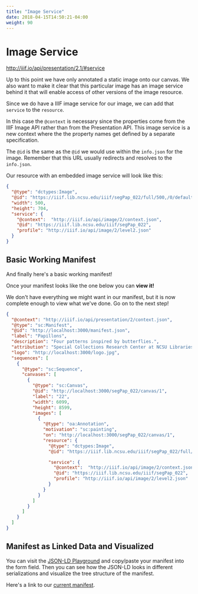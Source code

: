 ```yaml
---
title: "Image Service"
date: 2018-04-15T14:50:21-04:00
weight: 90
---
```


# Image Service

http://iiif.io/api/presentation/2.1/#service

Up to this point we have only annotated a static image onto our canvas. We also want to make it clear that this particular image has an image service behind it that will enable access of other versions of the image resource.

Since we do have a IIIF image service for our image, we can add that `service` to the `resource`.

In this case the `@context` is necessary since the properties come from the IIIF Image API rather than from the Presentation API. This image service is a new context where the the property names get defined by a separate specification.

The `@id` is the same as the `@id` we would use within the `info.json` for the image. Remember that this URL usually redirects and resolves to the `info.json`.

Our resource with an embedded image service will look like this:

```json
{
  "@type": "dctypes:Image",
  "@id": "https://iiif.lib.ncsu.edu/iiif/segPap_022/full/500,/0/default.jpg",
  "width": 500,
  "height": 704,
  "service": {
    "@context":  "http://iiif.io/api/image/2/context.json",
    "@id": "https://iiif.lib.ncsu.edu/iiif/segPap_022",
    "profile": "http://iiif.io/api/image/2/level2.json"
  }
}
```

## Basic Working Manifest

And finally here's a basic working manifest!

Once your manifest looks like the one below you can **view it!**

We don't have everything we might want in our manifest, but it is now complete enough to view what we've done. Go on to the next step!

```json
{
  "@context": "http://iiif.io/api/presentation/2/context.json",
  "@type": "sc:Manifest",
  "@id": "http://localhost:3000/manifest.json",
  "label": "Papillons",
  "description": "Four patterns inspired by butterflies.",
  "attribution": "Special Collections Research Center at NCSU Libraries",
  "logo": "http://localhost:3000/logo.jpg",
  "sequences": [
    {
      "@type": "sc:Sequence",
      "canvases": [
        {
          "@type": "sc:Canvas",
          "@id": "http://localhost:3000/segPap_022/canvas/1",
          "label": "22",
          "width": 6099,
          "height": 8599,
          "images": [
            {
              "@type": "oa:Annotation",
              "motivation": "sc:painting",
              "on": "http://localhost:3000/segPap_022/canvas/1",
              "resource": {
                "@type": "dctypes:Image",
                "@id": "https://iiif.lib.ncsu.edu/iiif/segPap_022/full/500,/0/default.jpg",

                "service": {
                  "@context":  "http://iiif.io/api/image/2/context.json",
                  "@id": "https://iiif.lib.ncsu.edu/iiif/segPap_022",
                  "profile": "http://iiif.io/api/image/2/level2.json"
                }
              }
            }
          ]
        }
      ]
    }
  ]
}
```

## Manifest as Linked Data and Visualized

You can visit the [JSON-LD Playground][json-ld-playground] and copy/paste your manifest into the form field. Then you can see how the JSON-LD looks in different serializations and visualize the tree structure of the manifest.

Here's a link to our [current manifest].

[json-ld-playground]: https://json-ld.org/playground/
[current manifest]: https://json-ld.org/playground/#startTab=tab-expanded&json-ld=%7B%22%40context%22%3A%22http%3A%2F%2Fiiif.io%2Fapi%2Fpresentation%2F2%2Fcontext.json%22%2C%22%40type%22%3A%22sc%3AManifest%22%2C%22%40id%22%3A%22http%3A%2F%2Flocalhost%3A3000%2Fmanifest.json%22%2C%22label%22%3A%22Papillons%22%2C%22description%22%3A%22Four%20patterns%20inspired%20by%20butterflies.%22%2C%22attribution%22%3A%22Special%20Collections%20Research%20Center%20at%20NCSU%20Libraries%22%2C%22logo%22%3A%22http%3A%2F%2Flocalhost%3A3000%2Flogo.jpg%22%2C%22sequences%22%3A%5B%7B%22%40type%22%3A%22sc%3ASequence%22%2C%22canvases%22%3A%5B%7B%22%40type%22%3A%22sc%3ACanvas%22%2C%22%40id%22%3A%22http%3A%2F%2Flocalhost%3A3000%2FsegPap_022%2Fcanvas%2F1%22%2C%22label%22%3A%2222%22%2C%22width%22%3A6099%2C%22height%22%3A8599%2C%22images%22%3A%5B%7B%22%40type%22%3A%22oa%3AAnnotation%22%2C%22motivation%22%3A%22sc%3Apainting%22%2C%22on%22%3A%22http%3A%2F%2Flocalhost%3A3000%2FsegPap_022%2Fcanvas%2F1%22%2C%22resource%22%3A%7B%22%40type%22%3A%22dctypes%3AImage%22%2C%22%40id%22%3A%22https%3A%2F%2Fiiif.lib.ncsu.edu%2Fiiif%2FsegPap_022%2Ffull%2F500%2C%2F0%2Fdefault.jpg%22%2C%22service%22%3A%7B%22%40context%22%3A%22http%3A%2F%2Fiiif.io%2Fapi%2Fimage%2F2%2Fcontext.json%22%2C%22%40id%22%3A%22https%3A%2F%2Fiiif.lib.ncsu.edu%2Fiiif%2FsegPap_022%22%2C%22profile%22%3A%22http%3A%2F%2Fiiif.io%2Fapi%2Fimage%2F2%2Flevel2.json%22%7D%7D%7D%5D%7D%5D%7D%5D%7D
